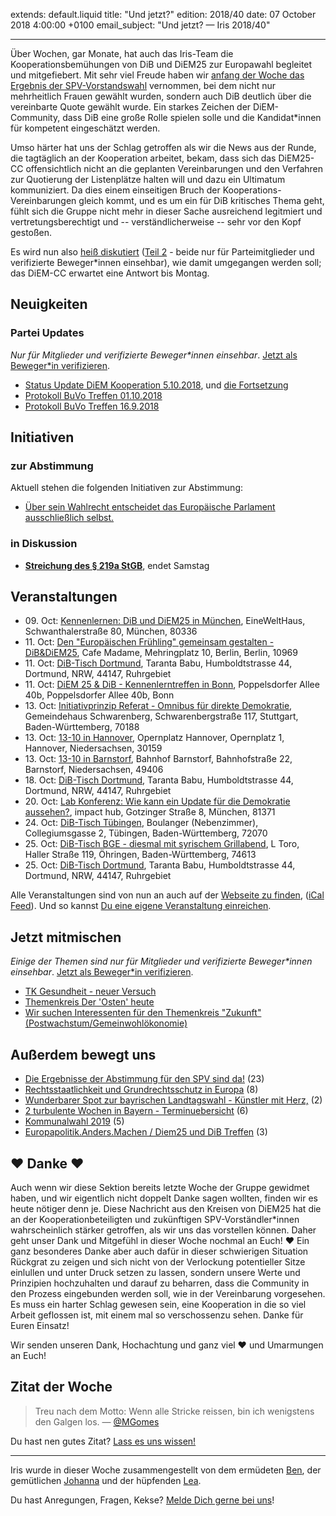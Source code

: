 extends: default.liquid
title: "Und jetzt?"
edition: 2018/40
date: 07 October 2018 4:00:00 +0100
email_subject: "Und jetzt? — Iris 2018/40"

---

Über Wochen, gar Monate, hat auch das Iris-Team die Kooperationsbemühungen von DiB und DiEM25 zur Europawahl begleitet und mitgefiebert. Mit sehr viel Freude haben wir [anfang der Woche das Ergebnis der SPV-Vorstandswahl](https://marktplatz.dib.de/t/die-ergebnisse-der-abstimmung-fuer-den-spv-sind-da/25464) vernommen, bei dem nicht nur mehrheitlich Frauen gewählt wurden, sondern auch DiB deutlich über die vereinbarte Quote gewählt wurde. Ein starkes Zeichen der DiEM-Community, dass DiB eine große Rolle spielen solle und die Kandidat\*innen für kompetent eingeschätzt werden. 

Umso härter hat uns der Schlag getroffen als wir die News aus der Runde, die tagtäglich an der Kooperation arbeitet, bekam, dass sich das DiEM25-CC offensichtlich nicht an die geplanten Vereinbarungen und den Verfahren zur Quotierung der Listenplätze halten will und dazu ein Ultimatum kommuniziert. Da dies einem einseitigen Bruch der Kooperations-Vereinbarungen gleich kommt, und es um ein für DiB kritisches Thema geht, fühlt sich die Gruppe nicht mehr in dieser Sache ausreichend legitmiert und vertretungsberechtigt und -- verständlicherweise -- sehr vor den Kopf gestoßen.

Es wird nun also [heiß diskutiert](https://marktplatz.dib.de/t/status-update-diem-kooperation-5-10-2018/25559) ([Teil 2](https://marktplatz.dib.de/t/fortfuehrung-status-update-diem-kooperation-5-10-2018/25603) - beide nur für Parteimitglieder und verifizierte Beweger\*innen einsehbar), wie damit umgegangen werden soll; das DiEM-CC erwartet eine Antwort bis Montag.


## Neuigkeiten


### Partei Updates

_Nur für Mitglieder und verifizierte Beweger\*innen einsehbar_. [Jetzt als Beweger\*in verifizieren](https://dib.de/bewegerin-werden/).

 - [Status Update DiEM Kooperation 5.10.2018](https://marktplatz.dib.de/t/status-update-diem-kooperation-5-10-2018/25559), und [die Fortsetzung](https://marktplatz.dib.de/t/fortfuehrung-status-update-diem-kooperation-5-10-2018/25603/6)
 - [Protokoll BuVo Treffen 01.10.2018](https://marktplatz.dib.de/t/protokoll-buvo-treffen-01-10-2018/25503)
 - [Protokoll BuVo Treffen 16.9.2018](https://marktplatz.dib.de/t/protokoll-buvo-treffen-16-9-2018/25089)

## Initiativen

### zur Abstimmung
Aktuell stehen die folgenden Initiativen zur Abstimmung:

 - [Über sein Wahlrecht entscheidet das Europäische Parlament ausschließlich selbst.](https://abstimmen.dib.de/initiative/199-uber-sein-wahlrecht-entscheidet-das-europaische-parlament-ausschlielich-selbst)

### in Diskussion
 - **[Streichung des § 219a StGB](https://abstimmen.dib.de/initiative/202-streichung-des-219a-stgb)**, endet Samstag


## Veranstaltungen

 - 09.&nbsp;Oct: [Kennenlernen: DiB und DiEM25 in München](https://dib.de/veranstaltungen/kennenlernen-dib-und-diem25-in-muenchen/), EineWeltHaus, Schwanthalerstraße 80, München, 80336
 - 11.&nbsp;Oct: [Den "Europäischen Frühling" gemeinsam gestalten - DiB&amp;DiEM25](https://dib.de/veranstaltungen/den-europaeischen-fruehling-gemeinsam-gestalten-dibdiem25/), Cafe Madame, Mehringplatz 10, Berlin, Berlin, 10969
 - 11.&nbsp;Oct: [DiB-Tisch Dortmund](https://dib.de/veranstaltungen/dib-tisch-dortmund-2018-10-11/), Taranta Babu, Humboldtstrasse 44, Dortmund, NRW, 44147, Ruhrgebiet
 - 11.&nbsp;Oct: [DiEM 25 &amp; DiB - Kennenlerntreffen in Bonn](https://dib.de/veranstaltungen/diem-25-dib-kennenlerntreffen-in-bonn/), Poppelsdorfer Allee 40b, Poppelsdorfer Allee 40b, Bonn
 - 13.&nbsp;Oct: [Initiativprinzip Referat - Omnibus für direkte Demokratie](https://dib.de/veranstaltungen/initiativprinzip-referat-omnibus-fuer-direkte-demokratie/), Gemeindehaus Schwarenberg, Schwarenbergstraße 117, Stuttgart, Baden-Württemberg, 70188
 - 13.&nbsp;Oct: [13-10 in Hannover](https://dib.de/veranstaltungen/13-10-in-hannover/), Opernplatz Hannover, Opernplatz 1, Hannover, Niedersachsen, 30159
 - 13.&nbsp;Oct: [13-10 in Barnstorf](https://dib.de/veranstaltungen/13-10-in-barnstorf/), Bahnhof Barnstorf, Bahnhofstraße 22, Barnstorf, Niedersachsen, 49406
 - 18.&nbsp;Oct: [DiB-Tisch Dortmund](https://dib.de/veranstaltungen/dib-tisch-dortmund-2018-10-18/), Taranta Babu, Humboldtstrasse 44, Dortmund, NRW, 44147, Ruhrgebiet
 - 20.&nbsp;Oct: [Lab Konferenz: Wie kann ein Update für die Demokratie aussehen?](https://dib.de/veranstaltungen/lab-konferenz-wie-kann-ein-update-fuer-die-demokratie-aussehen/), impact hub, Gotzinger Straße 8, München, 81371
 - 24.&nbsp;Oct: [DiB-Tisch Tübingen](https://dib.de/veranstaltungen/dib-tisch-tuebingen-3/), Boulanger (Nebenzimmer), Collegiumsgasse 2, Tübingen, Baden-Württemberg, 72070
 - 25.&nbsp;Oct: [DiB-Tisch BGE - diesmal mit syrischem Grillabend](https://dib.de/veranstaltungen/dib-tisch-bge-diesmal-mit-syrischem-grillabend/), L Toro, Haller Straße 119, Öhringen, Baden-Württemberg, 74613
 - 25.&nbsp;Oct: [DiB-Tisch Dortmund](https://dib.de/veranstaltungen/dib-tisch-dortmund-2018-10-25/), Taranta Babu, Humboldtstrasse 44, Dortmund, NRW, 44147, Ruhrgebiet

Alle Veranstaltungen sind von nun an auch auf der [Webseite zu finden](https://dib.de/veranstaltungen/), ([iCal Feed](https://dib.de/?ical=1)). Und so kannst [Du eine eigene Veranstaltung einreichen](https://marktplatz.dib.de/t/eine-veranstaltung-auf-der-webseite-einreichen/21379).

## Jetzt mitmischen

_Einige der Themen sind nur für Mitglieder und verifizierte Beweger\*innen einsehbar_. [Jetzt als Beweger\*in verifizieren](https://dib.de/bewegerin-werden/).

 - [TK Gesundheit - neuer Versuch](https://marktplatz.dib.de/t/tk-gesundheit-neuer-versuch/25186)
 - [Themenkreis Der 'Osten' heute](https://marktplatz.dib.de/t/themenkreis-der-osten-heute/20162)
 - [Wir suchen Interessenten für den Themenkreis "Zukunft" (Postwachstum/Gemeinwohlökonomie)](https://marktplatz.dib.de/t/wir-suchen-interessenten-fuer-den-themenkreis-zukunft-postwachstum-gemeinwohloekonomie/16439)

## Außerdem bewegt uns

 - [Die Ergebnisse der Abstimmung für den SPV sind da!](https://marktplatz.dib.de/t/die-ergebnisse-der-abstimmung-fuer-den-spv-sind-da/25464) (23)
 - [Rechtsstaatlichkeit und Grundrechtsschutz in Europa](https://marktplatz.dib.de/t/rechtsstaatlichkeit-und-grundrechtsschutz-in-europa/25518) (8)
 - [Wunderbarer Spot zur bayrischen Landtagswahl - Künstler mit Herz,](https://marktplatz.dib.de/t/wunderbarer-spot-zur-bayrischen-landtagswahl-kuenstler-mit-herz/25524) (2)
 - [2 turbulente Wochen in Bayern - Terminuebersicht](https://marktplatz.dib.de/t/2-turbulente-wochen-in-bayern-terminuebersicht/25494) (6)
 - [Kommunalwahl 2019](https://marktplatz.dib.de/t/kommunalwahl-2019/25517) (5)
 - [Europapolitik.Anders.Machen / Diem25 und DiB Treffen](https://marktplatz.dib.de/t/europapolitik-anders-machen-diem25-und-dib-treffen/25414) (3)

## ❤️ Danke ❤

Auch wenn wir diese Sektion bereits letzte Woche der Gruppe gewidmet haben, und wir eigentlich nicht doppelt Danke sagen wollten, finden wir es heute nötiger denn je. Diese Nachricht aus den Kreisen von DiEM25 hat die an der Kooperationbeteiligten und zukünftigen SPV-Vorständler\*innen wahrscheinlich stärker getroffen, als wir uns das vorstellen können. Daher geht unser Dank und Mitgefühl in dieser Woche nochmal an Euch! ❤️
Ein ganz besonderes Danke aber auch dafür in dieser schwierigen Situation Rückgrat zu zeigen und sich nicht von der Verlockung potentieller Sitze einlullen und unter Druck setzen zu lassen, sondern unsere Werte und Prinzipien hochzuhalten und darauf zu beharren, dass die Community in den Prozess eingebunden werden soll, wie in der Vereinbarung vorgesehen. Es muss ein harter Schlag gewesen sein, eine Kooperation in die so viel Arbeit geflossen ist, mit einem mal so verschossenzu sehen. Danke für Euren Einsatz!

Wir senden unseren Dank, Hochachtung und ganz viel ❤ und Umarmungen an Euch!


## Zitat der Woche
> Treu nach dem Motto: Wenn alle Stricke reissen, bin ich wenigstens den Galgen los. —   [@MGomes](https://marktplatz.dib.de/u/mgomes/summary)


Du hast nen gutes Zitat? [Lass es uns wissen!](https://marktplatz.dib.de/t/lustige-dib-zitate/10175)


---

Iris wurde in dieser Woche zusammengestellt von dem ermüdeten [Ben](https://marktplatz.dib.de/u/Ben/), der gemütlichen [Johanna](https://marktplatz.dib.de/u/Johanna/) und der hüpfenden [Lea](https://marktplatz.dib.de/u/Leia/).

Du hast Anregungen, Fragen, Kekse? [Melde Dich gerne bei uns](https://marktplatz.dib.de/t/neu-iris-die-woechtliche-zusammenfasssung-zum-sonntagsbrunch/10990)!

